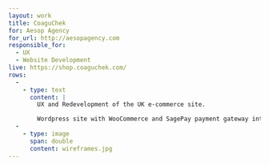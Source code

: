 ```yaml
---
layout: work
title: CoaguChek
for: Aesop Agency
for_url: http://aesopagency.com
responsible_for:
  - UX
  - Website Development
live: https://shop.coaguchek.com/
rows:
  -
    - type: text
      content: |
        UX and Redevelopment of the UK e-commerce site.

        Wordpress site with WooCommerce and SagePay payment gateway integration. Also interfaces with CoaguChek’s order processing system.
  -
    - type: image
      span: double
      content: wireframes.jpg
---
```

